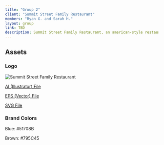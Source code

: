```yaml
---
title: "Group 2"
client: "Summit Street Family Restaurant"
members: "Ryan G. and Sarah H."
layout: group
link: TBD
description: Summit Street Family Restaurant, an american-style restaurant in Kent, OH known for their family-friendly atmosphere and reasonable prices.
---
```


## Assets

### Logo
<img src="/groups/assets/group2/summitst.svg" alt="Summit Street Family Restaurant" />

<a href="/groups/assets/group2/summitst.ai">AI (Illustrator) File</a>

<a href="/groups/assets/group2/summitst.eps">EPS (Vector) File</a>

<a href="/groups/assets/group2/summitst.svg">SVG File</a>

### Brand Colors

Blue: #51708B

Brown: #795C45